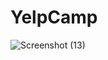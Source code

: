 # YelpCamp

![Screenshot (13)](https://user-images.githubusercontent.com/69107931/93668989-3ba2cd00-faae-11ea-9adc-c5b9e78f8f63.png)

